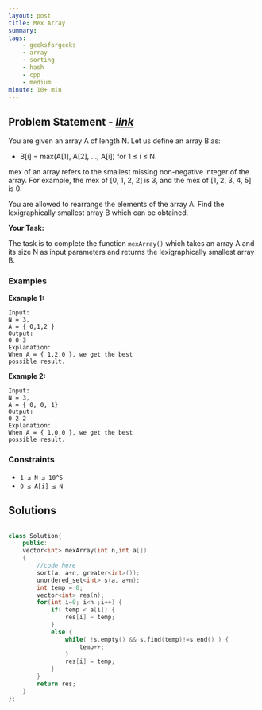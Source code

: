 ```yaml
---
layout: post
title: Mex Array                     
summary:
tags:
    - geeksforgeeks
    - array
	- sorting
	- hash
    - cpp
    - medium
minute: 10+ min
---
```


## Problem Statement - [*link*](https://practice.geeksforgeeks.org/contest/gfg-weekly-coding-contest-88/problems/#)

You are given an array A of length N. Let us define an array B as:
+ B[i] = max(A[1], A[2], ..., A[i]) for 1 ≤ i ≤ N.

mex of an array refers to the smallest missing non-negative integer of the array. For example, the mex of [0, 1, 2, 2] is 3, and the mex of [1, 2, 3, 4, 5] is 0.

You are allowed to rearrange the elements of the array A. Find the lexigraphically smallest array B which can be obtained.

**Your Task:** 

The task is to complete the function `mexArray()` which takes an array A and its size N as input parameters and returns the lexigraphically smallest array B.


### Examples

**Example 1:**   
```
Input: 
N = 3,
A = { 0,1,2 }
Output:
0 0 3
Explanation:
When A = { 1,2,0 }, we get the best
possible result.
```

**Example 2:**   
```
Input:
N = 3,
A = { 0, 0, 1}
Output:
0 2 2
Explanation:
When A = { 1,0,0 }, we get the best
possible result.
```

### Constraints

+ `1 ≤ N ≤ 10^5`
+ `0 ≤ A[i] ≤ N`

## Solutions

```cpp

class Solution{
	public:
	vector<int> mexArray(int n,int a[])
	{
		//code here
		sort(a, a+n, greater<int>());
		unordered_set<int> s(a, a+n);
		int temp = 0;
		vector<int> res(n);
		for(int i=0; i<n ;i++) {
		    if( temp < a[i]) {
		        res[i] = temp;
		    }
		    else {
		        while( !s.empty() && s.find(temp)!=s.end() ) {
		            temp++;
		        }
		        res[i] = temp;
		    }
		}
		return res;
	}
};

```
